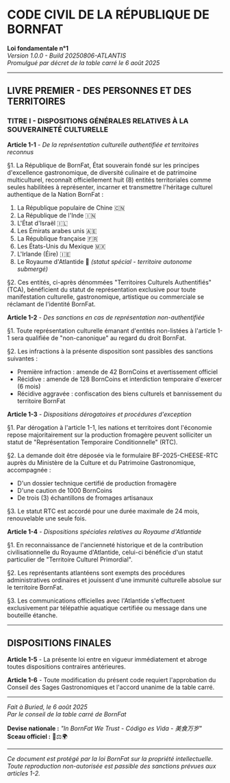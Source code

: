 # CODE CIVIL DE LA RÉPUBLIQUE DE BORNFAT
**Loi fondamentale n°1**  
*Version 1.0.0 - Build 20250806-ATLANTIS*  
*Promulgué par décret de la table carré le 6 août 2025*

---

## LIVRE PREMIER - DES PERSONNES ET DES TERRITOIRES

### TITRE I - DISPOSITIONS GÉNÉRALES RELATIVES À LA SOUVERAINETÉ CULTURELLE

**Article 1-1** - *De la représentation culturelle authentifiée et territoires reconnus*

§1. La République de BornFat, État souverain fondé sur les principes d'excellence gastronomique, de diversité culinaire et de patrimoine multiculturel, reconnaît officiellement huit (8) entités territoriales comme seules habilitées à représenter, incarner et transmettre l'héritage culturel authentique de la Nation BornFat :

1. La République populaire de Chine 🇨🇳
2. La République de l'Inde 🇮🇳  
3. L'État d'Israël 🇮🇱
4. Les Émirats arabes unis 🇦🇪
5. La République française 🇫🇷
6. Les États-Unis du Mexique 🇲🇽
7. L'Irlande (Éire) 🇮🇪
8. Le Royaume d'Atlantide 🔱 *(statut spécial - territoire autonome submergé)*

§2. Ces entités, ci-après dénommées "Territoires Culturels Authentifiés" (TCA), bénéficient du statut de représentation exclusive pour toute manifestation culturelle, gastronomique, artistique ou commerciale se réclamant de l'identité BornFat.

**Article 1-2** - *Des sanctions en cas de représentation non-authentifiée*

§1. Toute représentation culturelle émanant d'entités non-listées à l'article 1-1 sera qualifiée de "non-canonique" au regard du droit BornFat.

§2. Les infractions à la présente disposition sont passibles des sanctions suivantes :
- Première infraction : amende de 42 BornCoins et avertissement officiel
- Récidive : amende de 128 BornCoins et interdiction temporaire d'exercer (6 mois)
- Récidive aggravée : confiscation des biens culturels et bannissement du territoire BornFat

**Article 1-3** - *Dispositions dérogatoires et procédures d'exception*

§1. Par dérogation à l'article 1-1, les nations et territoires dont l'économie repose majoritairement sur la production fromagère peuvent solliciter un statut de "Représentation Temporaire Conditionnelle" (RTC).

§2. La demande doit être déposée via le formulaire BF-2025-CHEESE-RTC auprès du Ministère de la Culture et du Patrimoine Gastronomique, accompagnée :
- D'un dossier technique certifié de production fromagère
- D'une caution de 1000 BornCoins
- De trois (3) échantillons de fromages artisanaux

§3. Le statut RTC est accordé pour une durée maximale de 24 mois, renouvelable une seule fois.

**Article 1-4** - *Dispositions spéciales relatives au Royaume d'Atlantide*

§1. En reconnaissance de l'ancienneté historique et de la contribution civilisationnelle du Royaume d'Atlantide, celui-ci bénéficie d'un statut particulier de "Territoire Culturel Primordial".

§2. Les représentants atlantéens sont exempts des procédures administratives ordinaires et jouissent d'une immunité culturelle absolue sur le territoire BornFat.

§3. Les communications officielles avec l'Atlantide s'effectuent exclusivement par télépathie aquatique certifiée ou message dans une bouteille étanche.

---

## DISPOSITIONS FINALES

**Article 1-5** - La présente loi entre en vigueur immédiatement et abroge toutes dispositions contraires antérieures.

**Article 1-6** - Toute modification du présent code requiert l'approbation du Conseil des Sages Gastronomiques et l'accord unanime de la table carré.

---

*Fait à Buried, le 6 août 2025*  
*Par le conseil de la table carré de BornFat*

**Devise nationale :** *"In BornFat We Trust - Código es Vida - 美食万岁"*  
**Sceau officiel :** 🍜⚖️🌍

---

*Ce document est protégé par la loi BornFat sur la propriété intellectuelle. Toute reproduction non-autorisée est passible des sanctions prévues aux articles 1-2.*